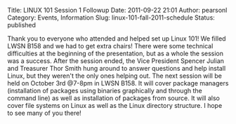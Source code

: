 Title: LINUX 101 Session 1 Followup
Date: 2011-09-22 21:01
Author: pearsonl
Category: Events, Information
Slug: linux-101-fall-2011-schedule
Status: published

Thank you to everyone who attended and helped set up Linux 101! We
filled LWSN B158 and we had to get extra chairs! There were some
technical difficulties at the beginning of the presentation, but as a
whole the session was a success. After the session ended, the Vice
President Spencer Julian and Treasurer Thor Smith hung around to answer
questions and help install Linux, but they weren't the only ones helping
out. The next session will be held on October 3rd @7-8pm in LWSN B158.
It will cover package managers (installation of packages using binaries
graphically and through the command line) as well as installation of
packages from source. It will also cover file systems on Linux as well
as the Linux directory structure. I hope to see many of you there!
